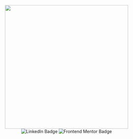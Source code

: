 <div id="header" align="center">
  <img src="https://media.giphy.com/media/26n6G8lRMOrYC6rFS/giphy.gif" width="400"/>
</div>
<div id="badges" align="center">
  <img src="https://img.shields.io/badge/LinkedIn-blue?style=for-the-badge&logo=linkedin&logoColor=white" alt="LinkedIn Badge"/>
  <img src="https://img.shields.io/badge/FrontendMentor-white?style=for-the-badge&logo=twitter&logoColor=grey" alt="Frontend Mentor Badge"/>
</div>
